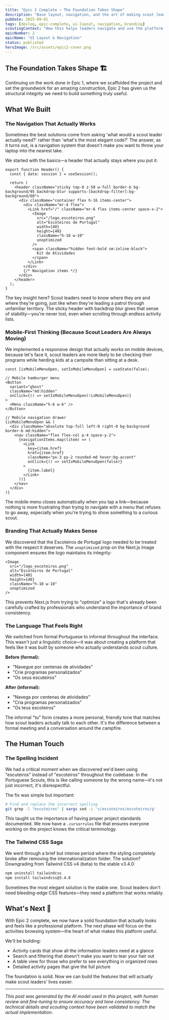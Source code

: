 ```yaml
---
title: "Epic 2 Complete — The Foundation Takes Shape"
description: "Base layout, navigation, and the art of making scout leaders feel at home in a digital world"
pubDate: 2025-09-01
tags: [devlog, epic-complete, ui-layout, navigation, branding]
scoutingContext: "How this helps leaders navigate and use the platform more effectively"
epicNumber: 2
epicName: "UI Layout & Navigation"
status: published
heroImage: /src/assets/epic2-cover.png
---
```


## The Foundation Takes Shape 🏗️

Continuing on the work done in Epic 1, where we scaffolded the project and set the groundwork for an amazing construction, Epic 2 has given us the structural integrity we need to build something truly useful.

## What We Built

### The Navigation That Actually Works

Sometimes the best solutions come from asking 'what would a scout leader actually need?' rather than 'what's the most elegant code?' The answer, as it turns out, is a navigation system that doesn't make you want to throw your laptop into the nearest lake.

We started with the basics—a header that actually stays where you put it:

```tsx
export function Header() {
  const { data: session } = useSession();
  
  return (
    <header className="sticky top-0 z-50 w-full border-b bg-background/95 backdrop-blur supports-[backdrop-filter]:bg-background/60">
      <div className="container flex h-16 items-center">
        <div className="mr-4 flex">
          <Link href="/" className="mr-6 flex items-center space-x-2">
            <Image
              src="/logo_escoteiros.png"
              alt="Escoteiros de Portugal"
              width={40}
              height={40}
              className="h-10 w-10"
              unoptimized
            />
            <span className="hidden font-bold sm:inline-block">
              Kit de Atividades
            </span>
          </Link>
        </div>
        {/* Navigation items */}
      </div>
    </header>
  );
}
```

The key insight here? Scout leaders need to know where they are and where they're going, just like when they're leading a patrol through unfamiliar territory. The sticky header with backdrop blur gives that sense of stability—you're never lost, even when scrolling through endless activity lists.

### Mobile-First Thinking (Because Scout Leaders Are Always Moving)

We implemented a responsive design that actually works on mobile devices, because let's face it, scout leaders are more likely to be checking their programs while herding kids at a campsite than sitting at a desk.

```tsx
const [isMobileMenuOpen, setIsMobileMenuOpen] = useState(false);

// Mobile hamburger menu
<Button
  variant="ghost"
  className="md:hidden"
  onClick={() => setIsMobileMenuOpen(!isMobileMenuOpen)}
>
  <Menu className="h-6 w-6" />
</Button>

// Mobile navigation drawer
{isMobileMenuOpen && (
  <div className="absolute top-full left-0 right-0 bg-background border-b md:hidden">
    <nav className="flex flex-col p-4 space-y-2">
      {navigationItems.map((item) => (
        <Link
          key={item.href}
          href={item.href}
          className="px-3 py-2 rounded-md hover:bg-accent"
          onClick={() => setIsMobileMenuOpen(false)}
        >
          {item.label}
        </Link>
      ))}
    </nav>
  </div>
)}
```

The mobile menu closes automatically when you tap a link—because nothing is more frustrating than trying to navigate with a menu that refuses to go away, especially when you're trying to show something to a curious scout.

### Branding That Actually Makes Sense

We discovered that the Escoteiros de Portugal logo needed to be treated with the respect it deserves. The `unoptimized` prop on the Next.js Image component ensures the logo maintains its integrity:

```tsx
<Image
  src="/logo_escoteiros.png"
  alt="Escoteiros de Portugal"
  width={40}
  height={40}
  className="h-10 w-10"
  unoptimized
/>
```

This prevents Next.js from trying to "optimize" a logo that's already been carefully crafted by professionals who understand the importance of brand consistency.

### The Language That Feels Right

We switched from formal Portuguese to informal throughout the interface. This wasn't just a linguistic choice—it was about creating a platform that feels like it was built by someone who actually understands scout culture.

**Before (formal):**
- "Navegue por centenas de atividades"
- "Crie programas personalizados"
- "Os seus escuteiros"

**After (informal):**
- "Navega por centenas de atividades"
- "Cria programas personalizados"
- "Os teus escoteiros"

The informal "tu" form creates a more personal, friendly tone that matches how scout leaders actually talk to each other. It's the difference between a formal meeting and a conversation around the campfire.

## The Human Touch

### The Spelling Incident

We had a critical moment when we discovered we'd been using "escuteiros" instead of "escoteiros" throughout the codebase. In the Portuguese Scouts, this is like calling someone by the wrong name—it's not just incorrect, it's disrespectful.

The fix was simple but important:

```bash
# Find and replace the incorrect spelling
git grep -l "escuteiros" | xargs sed -i 's/escuteiros/escoteiros/g'
```

This taught us the importance of having proper project standards documented. We now have a `.cursorrules` file that ensures everyone working on the project knows the critical terminology.

### The Tailwind CSS Saga

We went through a brief but intense period where the styling completely broke after removing the internationalization folder. The solution? Downgrading from Tailwind CSS v4 (beta) to the stable v3.4.0:

```bash
npm uninstall tailwindcss
npm install tailwindcss@3.4.0
```

Sometimes the most elegant solution is the stable one. Scout leaders don't need bleeding-edge CSS features—they need a platform that works reliably.

## What's Next 🚀

With Epic 2 complete, we now have a solid foundation that actually looks and feels like a professional platform. The next phase will focus on the activities browsing system—the heart of what makes this platform useful.

We'll be building:
- Activity cards that show all the information leaders need at a glance
- Search and filtering that doesn't make you want to tear your hair out
- A table view for those who prefer to see everything in organized rows
- Detailed activity pages that give the full picture

The foundation is solid. Now we can build the features that will actually make scout leaders' lives easier.

---

*This post was generated by the AI model used in this project, with human review and fine-tuning to ensure accuracy and tone consistency. The technical details and scouting context have been validated to match the actual implementation.*

